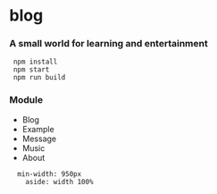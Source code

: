 # blog
### A small world for learning and entertainment
 ```
  npm install
  npm start
  npm run build
 ```
 
### Module
  - Blog
  - Example
  - Message
  - Music
  - About


```
  min-width: 950px
    aside: width 100%
```